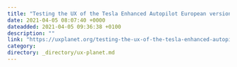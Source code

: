 ```yaml
---
title: "Testing the UX of the Tesla Enhanced Autopilot European version demo"
date: 2021-04-05 08:07:40 +0000
dateadded: 2021-04-05 09:36:38 +0100
description: ""
link: "https://uxplanet.org/testing-the-ux-of-the-tesla-enhanced-autopilot-european-version-demo-f701197592d5?source=rss----819cc2aaeee0---4"
category:
directory: _directory/ux-planet.md
---
```

